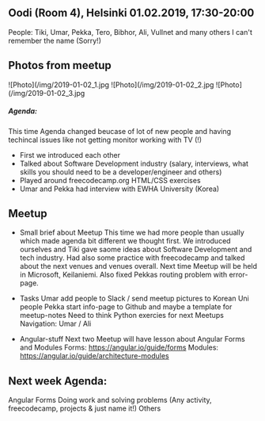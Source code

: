 ## Oodi (Room 4), Helsinki 01.02.2019, 17:30-20:00
People: Tiki, Umar, Pekka, Tero, Bibhor, Ali, Vullnet and many others I can't remember the name (Sorry!)

## Photos from meetup

![Photo](/img/2019-01-02_1.jpg
![Photo](/img/2019-01-02_2.jpg
![Photo](/img/2019-01-02_3.jpg

##### Agenda:
This time Agenda changed beucase of lot of new people and having techincal issues like not getting monitor working with TV (!)
- First we introduced each other
- Talked about Software Development industry (salary, interviews, what skills you should need to be a developer/engineer and others)
- Played around freecodecamp.org HTML/CSS exercises
- Umar and Pekka had interview with EWHA University (Korea)


## Meetup
* Small brief about Meetup
    This time we had more people than usually which made agenda bit different we thought first. We introduced ourselves and Tiki gave saome ideas about Software Development and tech industry. Had also some practice with freecodecamp and talked about the next venues and venues overall. Next time Meetup will be held in Microsoft, Keilaniemi. Also fixed Pekkas routing problem with error-page.


* Tasks
    Umar add people to Slack / send meetup pictures to Korean Uni people
    Pekka start info-page to Github and maybe a template for meetup-notes
    Need to think Python exercies for next Meetups
    Navigation: Umar / Ali

* Angular-stuff
    Next two Meetup will have lesson about Angular Forms and Modules
    Forms: https://angular.io/guide/forms
    Modules: https://angular.io/guide/architecture-modules


## Next week Agenda:
Angular Forms
Doing work and solving problems (Any activity, freecodecamp, projects & just name it!)
Others